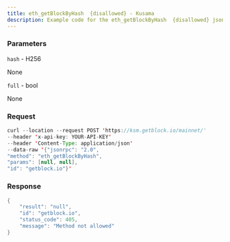 ```yaml
---
title: eth_getBlockByHash  {disallowed} - Kusama
description: Example code for the eth_getBlockByHash  {disallowed} json-rpc method. Сomplete guide on how to use eth_getBlockByHash  {disallowed} json-rpc in GetBlock.io Web3 documentation.
---
```


### Parameters


`hash` - H256

None

`full` - bool

None

### Request

``` java
curl --location --request POST 'https://ksm.getblock.io/mainnet/' 
--header 'x-api-key: YOUR-API-KEY' 
--header 'Content-Type: application/json' 
--data-raw '{"jsonrpc": "2.0",
"method": "eth_getBlockByHash",
"params": [null, null],
"id": "getblock.io"}'
```

###  Response

``` java
{
    "result": "null",
    "id": "getblock.io",
    "status_code": 405,
    "message": "Method not allowed"
}
```

